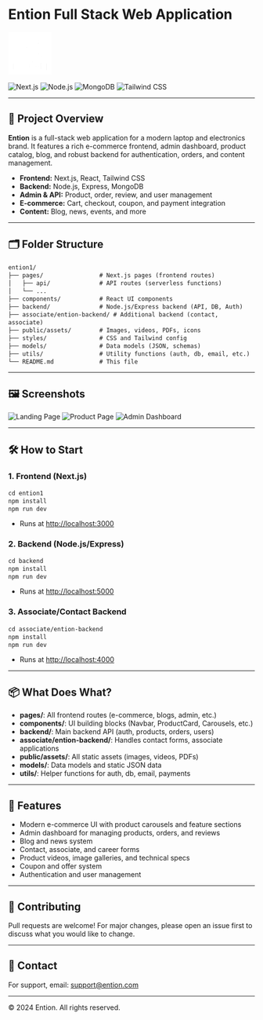 # Ention Full Stack Web Application

![Ention Logo](public/assets/ention-logo.png)

![Next.js](https://img.shields.io/badge/Next.js-13-blue?logo=nextdotjs)
![Node.js](https://img.shields.io/badge/Node.js-Backend-green?logo=node.js)
![MongoDB](https://img.shields.io/badge/MongoDB-Database-brightgreen?logo=mongodb)
![Tailwind CSS](https://img.shields.io/badge/TailwindCSS-UI-blue?logo=tailwindcss)

---

## 🚀 Project Overview

**Ention** is a full-stack web application for a modern laptop and electronics brand. It features a rich e-commerce frontend, admin dashboard, product catalog, blog, and robust backend for authentication, orders, and content management.

- **Frontend:** Next.js, React, Tailwind CSS
- **Backend:** Node.js, Express, MongoDB
- **Admin & API:** Product, order, review, and user management
- **E-commerce:** Cart, checkout, coupon, and payment integration
- **Content:** Blog, news, events, and more

---

## 🗂️ Folder Structure

```
ention1/
├── pages/                # Next.js pages (frontend routes)
│   ├── api/              # API routes (serverless functions)
│   └── ...
├── components/           # React UI components
├── backend/              # Node.js/Express backend (API, DB, Auth)
├── associate/ention-backend/ # Additional backend (contact, associate)
├── public/assets/        # Images, videos, PDFs, icons
├── styles/               # CSS and Tailwind config
├── models/               # Data models (JSON, schemas)
├── utils/                # Utility functions (auth, db, email, etc.)
└── README.md             # This file
```

---

## 🖼️ Screenshots

![Landing Page](public/assets/landingpage_carsouel/4.svg)
![Product Page](public/assets/product_/e5/feature_images/copy%20uncut%20(4).png)
![Admin Dashboard](public/assets/admin-dashboard.png)

---

## 🛠️ How to Start

### 1. **Frontend (Next.js)**

```
cd ention1
npm install
npm run dev
```
- Runs at [http://localhost:3000](http://localhost:3000)

### 2. **Backend (Node.js/Express)**

```
cd backend
npm install
npm run dev
```
- Runs at [http://localhost:5000](http://localhost:5000)

### 3. **Associate/Contact Backend**

```
cd associate/ention-backend
npm install
npm run dev
```
- Runs at [http://localhost:4000](http://localhost:4000)

---

## 📦 What Does What?

- **pages/**: All frontend routes (e-commerce, blogs, admin, etc.)
- **components/**: UI building blocks (Navbar, ProductCard, Carousels, etc.)
- **backend/**: Main backend API (auth, products, orders, users)
- **associate/ention-backend/**: Handles contact forms, associate applications
- **public/assets/**: All static assets (images, videos, PDFs)
- **models/**: Data models and static JSON data
- **utils/**: Helper functions for auth, db, email, payments

---

## 🌟 Features

- Modern e-commerce UI with product carousels and feature sections
- Admin dashboard for managing products, orders, and reviews
- Blog and news system
- Contact, associate, and career forms
- Product videos, image galleries, and technical specs
- Coupon and offer system
- Authentication and user management

---

## 🤝 Contributing

Pull requests are welcome! For major changes, please open an issue first to discuss what you would like to change.

---

## 📧 Contact

For support, email: [support@ention.com](mailto:support@ention.com)

---

© 2024 Ention. All rights reserved.


